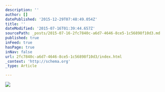 ```yaml
---
description: ''
author: []
datePublished: '2015-12-29T07:48:49.054Z'
title: ''
dateModified: '2015-07-16T01:39:44.657Z'
sourcePath: _posts/2015-07-16-2fc7840c-a6d7-4646-8ce5-1c56898f10d3.md
published: true
inFeed: true
hasPage: true
inNav: false
url: 2fc7840c-a6d7-4646-8ce5-1c56898f10d3/index.html
_context: 'http://schema.org'
_type: Article

---
```

![](https://the-grid-user-content.s3-us-west-2.amazonaws.com/8a633b51-eb10-4367-8fe9-360c79fd9ef7.jpg)